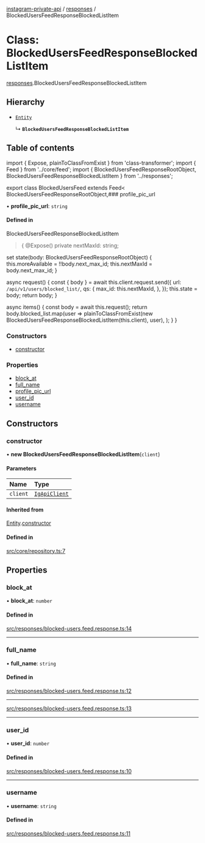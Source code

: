 [instagram-private-api](../../README.md) / [responses](../../modules/responses.md) / BlockedUsersFeedResponseBlockedListItem

# Class: BlockedUsersFeedResponseBlockedListItem

[responses](../../modules/responses.md).BlockedUsersFeedResponseBlockedListItem

## Hierarchy

- [`Entity`](../index/Entity.md)

  ↳ **`BlockedUsersFeedResponseBlockedListItem`**

## Table of contents

import { Expose, plainToClassFromExist } from 'class-transformer';
import { Feed } from '../core/feed';
import { BlockedUsersFeedResponseRootObject, BlockedUsersFeedResponseBlockedListItem } from '../responses';

export class BlockedUsersFeed extends Feed<
  BlockedUsersFeedResponseRootObject,### profile\_pic\_url

• **profile\_pic\_url**: `string`

#### Defined in
  BlockedUsersFeedResponseBlockedListItem
> {
  @Expose()
  private nextMaxId: string;

  set state(body: BlockedUsersFeedResponseRootObject) {
    this.moreAvailable = !!body.next_max_id;
    this.nextMaxId = body.next_max_id;
  }

  async request() {
    const { body } = await this.client.request.send<BlockedUsersFeedResponseRootObject>({
      url: `/api/v1/users/blocked_list/`,
      qs: {
        max_id: this.nextMaxId,
      },
    });
    this.state = body;
    return body;
  }

  async items() {
    const body = await this.request();
    return body.blocked_list.map(user =>
      plainToClassFromExist(new BlockedUsersFeedResponseBlockedListItem(this.client), user),
    );
  }
}

### Constructors

- [constructor](BlockedUsersFeedResponseBlockedListItem.md#constructor)

### Properties

- [block\_at](BlockedUsersFeedResponseBlockedListItem.md#block_at)
- [full\_name](BlockedUsersFeedResponseBlockedListItem.md#full_name)
- [profile\_pic\_url](BlockedUsersFeedResponseBlockedListItem.md#profile_pic_url)
- [user\_id](BlockedUsersFeedResponseBlockedListItem.md#user_id)
- [username](BlockedUsersFeedResponseBlockedListItem.md#username)

## Constructors

### constructor

• **new BlockedUsersFeedResponseBlockedListItem**(`client`)

#### Parameters

| Name | Type |
| :------ | :------ |
| `client` | [`IgApiClient`](../index/IgApiClient.md) |

#### Inherited from

[Entity](../index/Entity.md).[constructor](../index/Entity.md#constructor)

#### Defined in

[src/core/repository.ts:7](https://github.com/Nerixyz/instagram-private-api/blob/b3351b9/src/core/repository.ts#L7)

## Properties

### block\_at

• **block\_at**: `number`

#### Defined in

[src/responses/blocked-users.feed.response.ts:14](https://github.com/Nerixyz/instagram-private-api/blob/b3351b9/src/responses/blocked-users.feed.response.ts#L14)

___

### full\_name

• **full\_name**: `string`

#### Defined in

[src/responses/blocked-users.feed.response.ts:12](https://github.com/Nerixyz/instagram-private-api/blob/b3351b9/src/responses/blocked-users.feed.response.ts#L12)

___



[src/responses/blocked-users.feed.response.ts:13](https://github.com/Nerixyz/instagram-private-api/blob/b3351b9/src/responses/blocked-users.feed.response.ts#L13)

___

### user\_id

• **user\_id**: `number`

#### Defined in

[src/responses/blocked-users.feed.response.ts:10](https://github.com/Nerixyz/instagram-private-api/blob/b3351b9/src/responses/blocked-users.feed.response.ts#L10)

___

### username

• **username**: `string`

#### Defined in

[src/responses/blocked-users.feed.response.ts:11](https://github.com/Nerixyz/instagram-private-api/blob/b3351b9/src/responses/blocked-users.feed.response.ts#L11)
